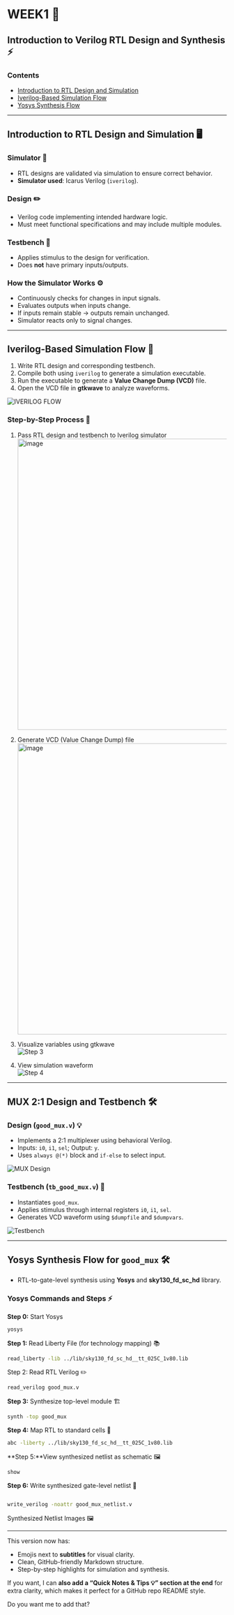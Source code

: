 # WEEK1 📘

## Introduction to Verilog RTL Design and Synthesis ⚡

### Contents
- [Introduction to RTL Design and Simulation](#introduction-to-rtl-design-and-simulation-🖥️)
- [Iverilog-Based Simulation Flow](#iverilog-based-simulation-flow-🔄)
- [Yosys Synthesis Flow](#yosys-synthesis-flow-for-good-mux-🛠️)

---

## Introduction to RTL Design and Simulation 🖥️

### Simulator 🧪
- RTL designs are validated via simulation to ensure correct behavior.
- **Simulator used**: Icarus Verilog (`iverilog`).

### Design ✏️
- Verilog code implementing intended hardware logic.
- Must meet functional specifications and may include multiple modules.

### Testbench 🧩
- Applies stimulus to the design for verification.
- Does **not** have primary inputs/outputs.

### How the Simulator Works ⚙️
- Continuously checks for changes in input signals.
- Evaluates outputs when inputs change.
- If inputs remain stable → outputs remain unchanged.
- Simulator reacts only to signal changes.

---

## Iverilog-Based Simulation Flow 🔄

1. Write RTL design and corresponding testbench.
2. Compile both using `iverilog` to generate a simulation executable.
3. Run the executable to generate a **Value Change Dump (VCD)** file.
4. Open the VCD file in **gtkwave** to analyze waveforms.

![IVERILOG FLOW](https://github.com/user-attachments/assets/d9fecdc4-0ecb-4e52-b8d6-1ed7e353e80e)

### Step-by-Step Process 📝
1. Pass RTL design and testbench to Iverilog simulator  
   <img width="1907" height="667" alt="image" src="https://github.com/user-attachments/assets/a14cd87e-51fe-40c9-906f-47bf73f6faee" />
  
2. Generate VCD (Value Change Dump) file  
   <img width="1907" height="667" alt="image" src="https://github.com/user-attachments/assets/eed1de67-266f-4c3b-b612-21925f4f5061" />
  
3. Visualize variables using gtkwave  
   ![Step 3](Images/Step3.png)  
4. View simulation waveform  
   ![Step 4](Images/Step4.png)  

---

## MUX 2:1 Design and Testbench 🛠️

### Design (`good_mux.v`) 💡
- Implements a 2:1 multiplexer using behavioral Verilog.
- Inputs: `i0`, `i1`, `sel`; Output: `y`.
- Uses `always @(*)` block and `if-else` to select input.

![MUX Design](Images/good_mux.png)

### Testbench (`tb_good_mux.v`) 🧩
- Instantiates `good_mux`.
- Applies stimulus through internal registers `i0`, `i1`, `sel`.
- Generates VCD waveform using `$dumpfile` and `$dumpvars`.

![Testbench](Images/tb_good_mux.png)

---

## Yosys Synthesis Flow for `good_mux` 🛠️

- RTL-to-gate-level synthesis using **Yosys** and **sky130_fd_sc_hd** library.

### Yosys Commands and Steps ⚡

**Step 0:** Start Yosys  
```bash
yosys

```

**Step 1:** Read Liberty File (for technology mapping) 📚

```bash
read_liberty -lib ../lib/sky130_fd_sc_hd__tt_025C_1v80.lib
```

Step 2: Read RTL Verilog ✏️

```bash
read_verilog good_mux.v
```

**Step 3:** Synthesize top-level module 🏗️

```bash
synth -top good_mux
```

**Step 4:** Map RTL to standard cells 🧩

```bash
abc -liberty ../lib/sky130_fd_sc_hd__tt_025C_1v80.lib
```

**Step 5:**View synthesized netlist as schematic 🖼️

```bash
show
```

**Step 6:** Write synthesized gate-level netlist 💾

```bash

write_verilog -noattr good_mux_netlist.v
```
Synthesized Netlist Images 🖼️


---

This version now has:  

- Emojis next to **subtitles** for visual clarity.  
- Clean, GitHub-friendly Markdown structure.  
- Step-by-step highlights for simulation and synthesis.  

If you want, I can **also add a “Quick Notes & Tips 💡” section at the end** for extra clarity, which makes it perfect for a GitHub repo README style.  

Do you want me to add that?
